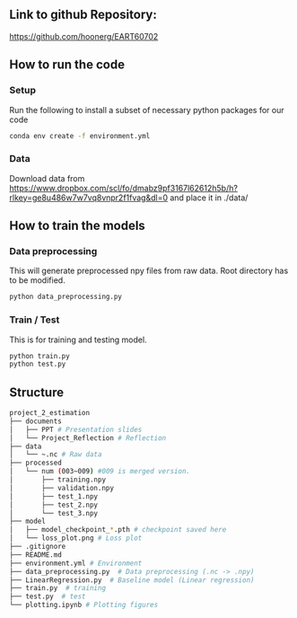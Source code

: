 ## Link to github Repository:
https://github.com/hoonerg/EART60702

## How to run the code

### Setup
Run the following to install a subset of necessary python packages for our code
```sh
conda env create -f environment.yml
```

### Data
Download data from https://www.dropbox.com/scl/fo/dmabz9pf3167l62612h5b/h?rlkey=ge8u486w7w7vq8vnpr2f1fvag&dl=0
and place it in ./data/

## How to train the models

### Data preprocessing
This will generate preprocessed npy files from raw data. Root directory has to be modified.
```sh
python data_preprocessing.py
```

### Train / Test
This is for training and testing model.
```sh
python train.py
python test.py
```

## Structure

```sh
project_2_estimation
├── documents
│   ├── PPT # Presentation slides
│   └── Project_Reflection # Reflection
├── data
│   └── ~.nc # Raw data
├── processed
│   └── num (003~009) #009 is merged version.
│       ├── training.npy
│       ├── validation.npy
│       ├── test_1.npy
│       ├── test_2.npy
│       └── test_3.npy
├── model
│   ├── model_checkpoint_*.pth # checkpoint saved here
│   └── loss_plot.png # Loss plot
├── .gitignore
├── README.md
├── environment.yml # Environment
├── data_preprocessing.py  # Data preprocessing (.nc -> .npy)
├── LinearRegression.py  # Baseline model (Linear regression)
├── train.py  # training
├── test.py  # test
└── plotting.ipynb # Plotting figures

```
